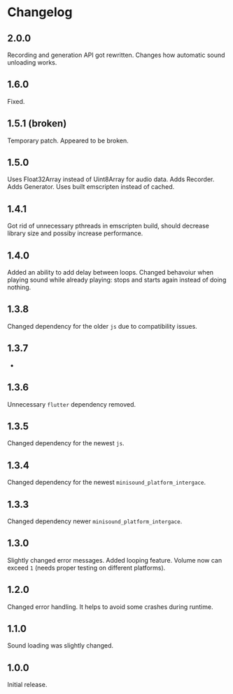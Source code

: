 # Changelog

## 2.0.0

Recording and generation API got rewritten.
Changes how automatic sound unloading works.

## 1.6.0 

Fixed.

## 1.5.1 (broken)

Temporary patch.
Appeared to be broken.

## 1.5.0

Uses Float32Array instead of Uint8Array for audio data.
Adds Recorder.
Adds Generator.
Uses built emscripten instead of cached.

## 1.4.1

Got rid of unnecessary pthreads in emscripten build, should decrease library size and possiby increase performance.

## 1.4.0

Added an ability to add delay between loops.
Changed behavoiur when playing sound while already playing: stops and starts again instead of doing nothing.

## 1.3.8

Changed dependency for the older `js` due to compatibility issues.

## 1.3.7

-

## 1.3.6

Unnecessary `flutter` dependency removed.

## 1.3.5

Changed dependency for the newest `js`.

## 1.3.4

Changed dependency for the newest `minisound_platform_intergace`.

## 1.3.3

Changed dependency newer `minisound_platform_intergace`.

## 1.3.0

Slightly changed error messages.
Added looping feature.
Volume now can exceed `1` (needs proper testing on different platforms).

## 1.2.0

Changed error handling. It helps to avoid some crashes during runtime.

## 1.1.0

Sound loading was slightly changed.

## 1.0.0

Initial release.
